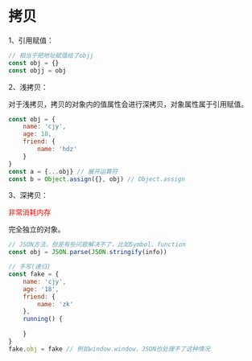# 拷贝



1、引用赋值：

```js
// 相当于把地址赋值给了objj 
const obj = {}
const objj = obj 
```





2、浅拷贝：

对于浅拷贝，拷贝的对象内的值属性会进行深拷贝，对象属性属于引用赋值。

```js
const obj = {
    name: 'cjy', 
    age: 18, 
    friend: {
        name: 'hdz'  
    }
} 
const a = {...obj} // 展开运算符 
const b = Object.assign({}, obj) // Object.assign 
```



3、深拷贝：

<div style='color: red'>非常消耗内存</div>

完全独立的对象。

```js
// JSON方法，但是有些问题解决不了，比如Symbol、function 
const obj = JSON.parse(JSON.stringify(info)) 

// 手写(递归) 
const fake = {
    name: 'cjy', 
    age: '18', 
    friend: {
        name: 'zk'  
    },
    running() {
        
    }
}
fake.obj = fake // 例如window.window，JSON也处理不了这种情况  


```

